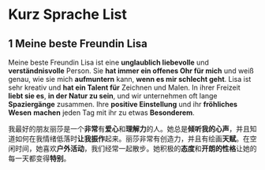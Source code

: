 #  Kurz Sprache List

## 1 Meine beste Freundin Lisa

Meine beste Freundin Lisa ist eine **unglaublich liebevolle** und **verständnisvolle** Person. Sie **hat immer ein offenes Ohr für mich** und weiß genau, wie sie mich **aufmuntern** kann, **wenn es mir schlecht geht**. Lisa ist sehr kreativ und **hat ein Talent für** Zeichnen und Malen. In ihrer Freizeit **liebt sie es**, **in der Natur zu sein**, und wir unternehmen oft lange **Spaziergänge** zusammen. Ihre **positive Einstellung** und ihr **fröhliches Wesen** **machen** jeden Tag mit ihr zu etwas **Besonderem**.

我最好的朋友丽莎是一个**非常**有**爱心**和**理解力**的人。她总是**倾听我的心声**，并且知道如何在我情绪低落时**让我振作**起来。丽莎非常有创造力，并且有绘画**天赋**。在空闲时间，她喜欢**户外活动**，我们经常一起散步。她积极的**态度**和**开朗的性格**让她的每一天都变得**特别**。